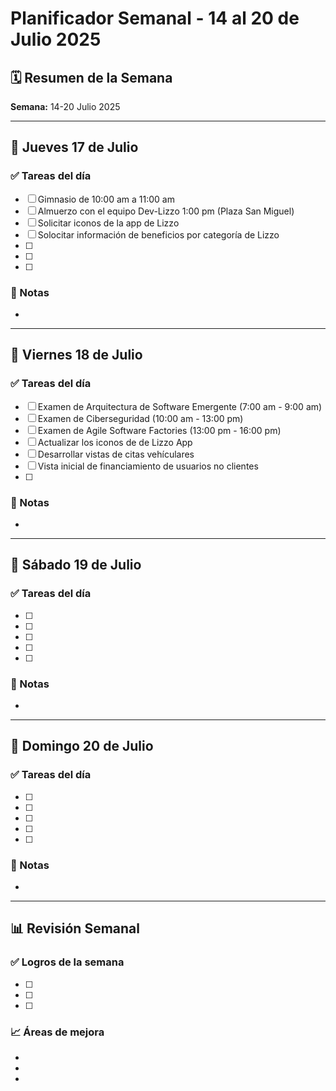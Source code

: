 # Planificador Semanal - 14 al 20 de Julio 2025

## 🗓️ Resumen de la Semana

**Semana:** 14-20 Julio 2025  

---

## 📅 Jueves 17 de Julio

### ✅ Tareas del día
- [ ] Gimnasio de 10:00 am a 11:00 am
- [ ] Almuerzo con el equipo Dev-Lizzo 1:00 pm (Plaza San Miguel)
- [ ] Solicitar iconos de la app de Lizzo
- [ ] Solocitar información de beneficios por categoría de Lizzo
- [ ]
- [ ]
- [ ]

### 📝 Notas
- 



---

## 📅 Viernes 18 de Julio

### ✅ Tareas del día
- [ ] Examen de Arquitectura de Software Emergente (7:00 am - 9:00 am)
- [ ] Examen de Ciberseguridad (10:00 am - 13:00 pm)
- [ ] Examen de Agile Software Factories (13:00 pm - 16:00 pm)
- [ ] Actualizar los iconos de de Lizzo App
- [ ] Desarrollar vistas de citas vehículares
- [ ] Vista inicial de financiamiento de usuarios no clientes
- [ ] 

### 📝 Notas
- 



---

## 📅 Sábado 19 de Julio

### ✅ Tareas del día
- [ ] 
- [ ] 
- [ ] 
- [ ] 
- [ ] 

### 📝 Notas
- 



---

## 📅 Domingo 20 de Julio

### ✅ Tareas del día
- [ ] 
- [ ] 
- [ ] 
- [ ] 
- [ ] 

### 📝 Notas
- 



---

## 📊 Revisión Semanal

### ✅ Logros de la semana
- [ ] 
- [ ] 
- [ ] 

### 📈 Áreas de mejora
- 
- 
- 
